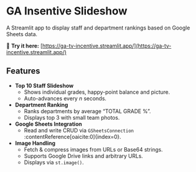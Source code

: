 # GA Insentive Slideshow

A Streamlit app to display staff and department rankings based on Google Sheets data.

🔗 **Try it here:** [https://ga-tv-incentive.streamlit.app/](https://ga-tv-incentive.streamlit.app/)

## Features

- **Top 10 Staff Slideshow**  
  - Shows individual grades, happy-point balance and picture.  
  - Auto-advances every *n* seconds.  
- **Department Ranking**  
  - Ranks departments by average “TOTAL GRADE %”.  
  - Displays top 3 with small team photos.  
- **Google Sheets Integration**  
  - Read and write CRUD via `GSheetsConnection`&#8203;:contentReference[oaicite:0]{index=0}.  
- **Image Handling**  
  - Fetch & compress images from URLs or Base64 strings.  
  - Supports Google Drive links and arbitrary URLs.  
  - Displays via `st.image()`.
  
